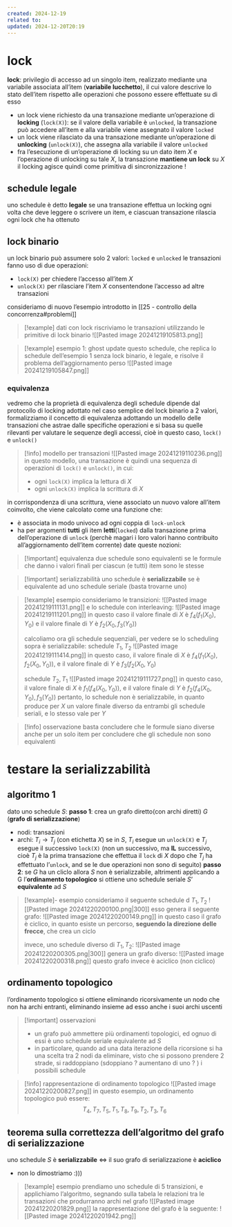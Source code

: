 ```yaml
---
created: 2024-12-19
related to: 
updated: 2024-12-20T20:19
---
```

# lock
**lock**: privilegio di accesso ad un singolo item, realizzato mediante una variabile associata all’item (**variabile lucchetto**), il cui valore descrive lo stato dell’item rispetto alle operazioni che possono essere effettuate su di esso
- un lock viene richiesto da una transazione mediante un’operazione di **locking** (`lock(X)`): se il valore della variabile è `unlocked`, la transazione può accedere all’item e alla variabile viene assegnato il valore `locked`
- un lock viene rilasciato da una transazione mediante un’operazione di **unlocking** (`unlock(X)`), che assegna alla variabile il valore `unlocked`
- fra l’esecuzione di un’operazione di locking su un dato item $X$ e l’operazione di unlocking su tale $X$, la transazione **mantiene un lock** su $X$
il locking agisce quindi come primitiva di sincronizzazione !
## schedule legale
uno schedule è detto **legale** se una transazione effettua un locking ogni volta che deve leggere o scrivere un item, e ciascuan transazione rilascia ogni lock che ha ottenuto
## lock binario
un lock binario può assumere solo 2 valori: `locked` e `unlocked`
le transazioni fanno uso di due operazioni: 
- `lock(X)` per chiedere l’accesso all’item $X$
- `unlock(X)` per rilasciare l’item $X$ consentendone l’accesso ad altre transazioni

consideriamo di nuovo l’esempio introdotto in [[25 - controllo della concorrenza#problemi]]
>[!example] dati con lock
riscriviamo le transazioni utilizzando le primitive di lock binario
![[Pasted image 20241219105813.png]]

>[!example] esempio 1: ghost update
>questo schedule, che replica lo schedule dell’esempio 1 senza lock binario, è legale, e risolve il problema dell’aggiornamento perso
![[Pasted image 20241219105847.png]]

### equivalenza
vedremo che la proprietà di equivalenza degli schedule dipende dal protocollo di locking adottato
nel caso semplice del lock binario a 2 valori, formalizziamo il concetto di equivalenza adottando un modello delle transazioni che astrae dalle specifiche operazioni e si basa su quelle rilevanti per valutare le sequenze degli accessi, cioè in questo caso, `lock()` e `unlock()`
>[!info] modello per transazioni
>![[Pasted image 20241219110236.png]]
>in questo modello, una transazione è quindi una sequenza di operazioni di `lock()` e `unlock()`, in cui:
>- ogni `lock(X)` implica la lettura di $X$
>- ogni `unlock(X)` implica la scrittura di $X$

in corrispondenza di una scrittura, viene associato un nuovo valore all’item coinvolto, che viene calcolato come una funzione che:
- è associata in modo univoco ad ogni coppia di `lock-unlock`
- ha per argomenti **tutti** gli item **letti**(`locked`) dalla transazione prima dell’operazione di `unlock` (perchè magari i loro valori hanno contribuito all’aggiornamento dell’item corrente)
date queste nozioni:
>[!important] equivalenza
due schedule sono equivalenti se le formule che danno i valori finali per ciascun (e tutti) item sono le stesse 

>[!important] serializzabilità
uno schedule è **serializzabile** se è equivalente ad uno schedule seriale (basta trovarne uno)

>[!example] esempio 
consideriamo le transizioni:
![[Pasted image 20241219111131.png]]
e lo schedule con interleaving:
![[Pasted image 20241219111201.png]]
in questo caso il valore finale di $X$ è $f_{4}(f_{1}(X_{0}), Y_{0})$ e il valore finale di $Y$ è $f_{2}(X_{0}, f_{3}(Y_{0}))$
>
>calcoliamo ora gli schedule sequenziali, per vedere se lo scheduling sopra è serializzabile:
>schedule $T_{1},T_{2}$
![[Pasted image 20241219111414.png]]
>in questo caso, il valore finale di $X$ è $f_{4}(f_{1}(X_{0}),f_{2}(X_{0},Y_{0}))$, e il valore finale di $Y$ è $f_{3}(f_{2}(X_{0},Y_{0})$
>
>schedule $T_{2},T_{1}$
>![[Pasted image 20241219111727.png]]
>in questo caso, il valore finale di $X$ è $f_{1}(f_{4}(X_{0},Y_{0}))$, e il valore finale di $Y$ è $f_{2}(f_{4}(X_{0},Y_{0}),f_{3}(Y_{0}))$
pertanto, lo schedule non è serializzabile, in quanto produce per $X$ un valore finale diverso da entrambi gli schedule seriali, e lo stesso vale per $Y$

>[!info] osservazione
>basta concludere che le formule siano diverse anche per un solo item per concludere che gli schedule non sono equivalenti

# testare la serializzabilità
## algoritmo 1
dato uno schedule $S$:
**passo 1**: crea un grafo diretto(con archi diretti) $G$ (**grafo di serializzazione**)
- nodi: transazioni
- archi: $T_{i} \to T_{j}$ (con etichetta $X$) se in $S$, $T_i$ esegue un `unlock(X)` e $T_j$ esegue il successivo `lock(X)` (non un successivo, ma **IL** successivo, cioè $T_j$ è la prima transazione che effettua il `lock` di $X$ dopo che $T_j$ ha effettuato l’`unlock`, and se le due operazioni non sono di seguito)
**passo 2**: se $G$ ha un cliclo allora $S$ non è serializzabile, altrimenti applicando a G l’**ordinamento topologico** si ottiene uno schedule seriale $S’$ **equivalente** ad $S$

>[!example]- esempio 
consideriamo il seguente schedule d $T_1,T_2$
![[Pasted image 20241220200100.png|300]]
esso genera il seguente grafo:
![[Pasted image 20241220200149.png]]
in questo caso il grafo è ciclico, in quanto esiste un percorso, **seguendo la direzione delle frecce**, che crea un ciclo
>
>invece, uno schedule diverso di $T_1,T_2$:
![[Pasted image 20241220200305.png|300]]
genera un grafo diverso:
![[Pasted image 20241220200318.png]]
questo grafo invece è aciclico (non ciclico)
## ordinamento topologico
l’ordinamento topologico si ottiene eliminando ricorsivamente un nodo che non ha archi entranti, eliminando insieme ad esso anche i suoi archi uscenti
>[!important] osservazioni
>- un grafo può ammettere più ordinamenti topologici, ed ognuo di essi è uno schedule seriale equivalente ad $S$
>- in particolare, quando ad una data iterazione della ricorsione si ha una scelta tra 2 nodi da eliminare, visto che si possono prendere 2 strade, si raddoppiano (sdoppiano ? aumentano di uno ? ) i possibili schedule

>[!info] rappresentazione di ordinamento topologico
![[Pasted image 20241220200827.png]]
in questo esempio, un ordinamento topologico può essere:
$$T_{4},T_{7},T_{5},T_{1},T_{8},T_{9},T_{2},T_{3},T_{6}$$
## teorema sulla correttezza dell’algoritmo del grafo di serializzazione
uno schedule $S$ è **serializzabile** $\iff$ il suo grafo di serializzazione è **aciclico**
- non lo dimostriamo :)))
>[!example] esempio
prendiamo uno schedule di 5 transizioni, e applichiamo l’algoritmo, segnando sulla tabela le relazioni tra le transazioni che produrranno archi nel grafo
![[Pasted image 20241220201829.png]]
la rappresentazione del grafo è la seguente:
![[Pasted image 20241220201942.png]]
